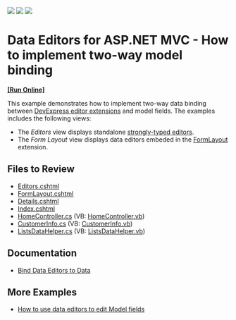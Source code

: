 <!-- default badges list -->
![](https://img.shields.io/endpoint?url=https://codecentral.devexpress.com/api/v1/VersionRange/128549380/15.2.4%2B)
[![](https://img.shields.io/badge/Open_in_DevExpress_Support_Center-FF7200?style=flat-square&logo=DevExpress&logoColor=white)](https://supportcenter.devexpress.com/ticket/details/T328772)
[![](https://img.shields.io/badge/📖_How_to_use_DevExpress_Examples-e9f6fc?style=flat-square)](https://docs.devexpress.com/GeneralInformation/403183)
<!-- default badges end -->
# Data Editors for ASP.NET MVC - How to implement two-way model binding
<!-- run online -->
**[[Run Online]](https://codecentral.devexpress.com/t328772/)**
<!-- run online end -->
This example demonstrates how to implement two-way data binding between [DevExpress editor extensions](https://docs.devexpress.com/AspNetMvc/8964/components/data-editors-extensions) and model fields. The examples includes the following views:

* The *Editors* view displays standalone [strongly-typed editors](https://docs.devexpress.com/AspNetMvc/14602/components/data-editors-extensions/strongly-typed-editor-types). 
* The *Form Layout* view displays data editors embeded in the [FormLayout](https://docs.devexpress.com/AspNetMvc/16028/components/site-navigation-and-layout/formlayout) extension.

## Files to Review

* [Editors.cshtml](./CS/Views/Home/Editors.cshtml)
* [FormLayout.cshtml](./CS/Views/Home/FormLayout.cshtml)
* [Details.cshtml](./CS/Views/Home/Details.cshtml)
* [Index.cshtml](./CS/Views/Home/Index.cshtml)
* [HomeController.cs](./CS/Controllers/HomeController.cs) (VB: [HomeController.vb](./VB/Controllers/HomeController.vb))
* [CustomerInfo.cs](./CS/Models/CustomerInfo.cs) (VB: [CustomerInfo.vb](./VB/Models/CustomerInfo.vb))
* [ListsDataHelper.cs](./CS/Models/ListsDataHelper.cs) (VB: [ListsDataHelper.vb](./VB/Models/ListsDataHelper.vb))

## Documentation

* [Bind Data Editors to Data](https://docs.devexpress.com/AspNetMvc/11784/components/data-editors-extensions/common-concepts/binding-data-editors-to-data)

## More Examples

* [How to use data editors to edit Model fields](https://github.com/DevExpress-Examples/asp-net-mvc-editors-edit-model-fields)
